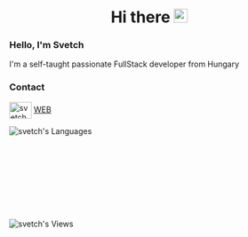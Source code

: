 <h1 align="center">Hi there <img src="https://media.giphy.com/media/hvRJCLFzcasrR4ia7z/giphy.gif" width="25px"></h1>

### Hello, I'm Svetch

I'm a self-taught passionate FullStack developer from Hungary

### Contact

<a href="https://discord.com/users/788813950115381249" target="_blank"><img align="center" src="https://raw.githubusercontent.com/rahuldkjain/github-profile-readme-generator/master/src/images/icons/Social/discord.svg" alt="svetch" height="30" width="40" /></a>
<a href="https://svetch.com">WEB</a>

<p><img align="left" src="https://github-readme-stats-six-puce.vercel.app/api/top-langs?username=svetch&show_icons=true&theme=dark&locale=en&layout=compact&count_private=true&langs_count=11" alt="svetch's Languages"/></p>

<br>
<br>
<br>
<br>
<br>
<br>
<br>
<br>
<br>

<p align="left"> <img src="https://komarev.com/ghpvc/?username=svetch&label=Views&color=038cfc&style=flat" alt="svetch's Views"/> </p>
